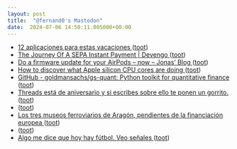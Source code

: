 ```yaml
---
layout: post
title:  "@fernand0's Mastodon"
date:  2024-07-06 14:50:11.005000+00:00
---
```

*  [12 aplicaciones para estas vacaciones ](https://www.noticiasdealava.eus/alava/2024/06/30/12-aplicaciones-vacaciones-8418772.htm) ([toot](https://mastodon.social/@fernand0/112740100407252326))
*  [The Journey Of A SEPA Instant Payment \| Devengo ](https://devengo.com/blog/the-journey-of-a-sepa-instant-payment) ([toot](https://mastodon.social/@fernand0/112739336655794048))
*  [Do a firmware update for your AirPods – now – Jonas’ Blog ](https://blogs.gnome.org/jdressler/2024/06/26/do-a-firmware-update-for-your-airpods-now) ([toot](https://mastodon.social/@fernand0/112739037988735265))
*  [How to discover what Apple silicon CPU cores are doing ](https://eclecticlight.co/2024/07/02/how-to-discover-what-apple-silicon-cpu-cores-are-doing) ([toot](https://mastodon.social/@fernand0/112738838342225538))
*  [GitHub - goldmansachs/gs-quant: Python toolkit for quantitative finance ](https://github.com/goldmansachs/gs-quan) ([toot](https://mastodon.social/@fernand0/112738593609575884))
*  [Threads está de aniversario y si escribes sobre ello te ponen un gorrito. ](https://mastodon.social/@fernand0/112738194916225933) ([toot](https://mastodon.social/@fernand0/112738194916225933))
*  [ ](https://mastodon.social/@macosas) ([toot](https://mastodon.social/@fernand0/112737349127853555))
*  [Los tres museos ferroviarios de Aragón, pendientes de la financiación europea  ](https://www.heraldo.es/noticias/aragon/2024/06/29/los-tres-museos-ferroviarios-de-aragon-pendientes-de-la-financiacion-europea-1745287.html) ([toot](https://mastodon.social/@fernand0/112736961323933067))
*  [ ](https://mastodon.social/@macosas) ([toot](https://mastodon.social/@fernand0/112735182842375339))
*  [Algo me dice que hoy hay fútbol. Veo señales ](https://mastodon.social/@fernand0/112735162469253117) ([toot](https://mastodon.social/@fernand0/112735162469253117))
